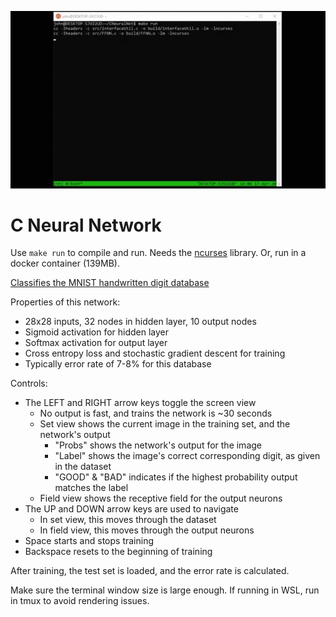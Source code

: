 ![](https://github.com/jagprog5/CNeuralNet/blob/master/reasources/_demo.gif)

# C Neural Network

Use `make run` to compile and run. Needs the [ncurses](https://www.cyberciti.biz/faq/linux-install-ncurses-library-headers-on-debian-ubuntu-centos-fedora/) library. Or, run in a docker container (139MB).

[Classifies the MNIST handwritten digit database](http://yann.lecun.com/exdb/mnist/)

Properties of this network:
  * 28x28 inputs, 32 nodes in hidden layer, 10 output nodes
  * Sigmoid activation for hidden layer
  * Softmax activation for output layer
  * Cross entropy loss and stochastic gradient descent for training
  * Typically error rate of 7-8% for this database

Controls:
 * The LEFT and RIGHT arrow keys toggle the screen view
	 * No output is fast, and trains the network is ~30 seconds
	 * Set view shows the current image in the training set, and the network's output
		 * "Probs" shows the network's output for the image
		 * "Label" shows the image's correct corresponding digit, as given in the dataset
		 * "GOOD" & "BAD" indicates if the highest probability output matches the label
	 * Field view shows the receptive field for the output neurons
 * The UP and DOWN arrow keys are used to navigate
	 * In set view, this moves through the dataset
	 * In field view, this moves through the output neurons
 * Space starts and stops training
 * Backspace resets to the beginning of training

After training, the test set is loaded, and the error rate is calculated.

Make sure the terminal window size is large enough.
If running in WSL, run in tmux to avoid rendering issues.


